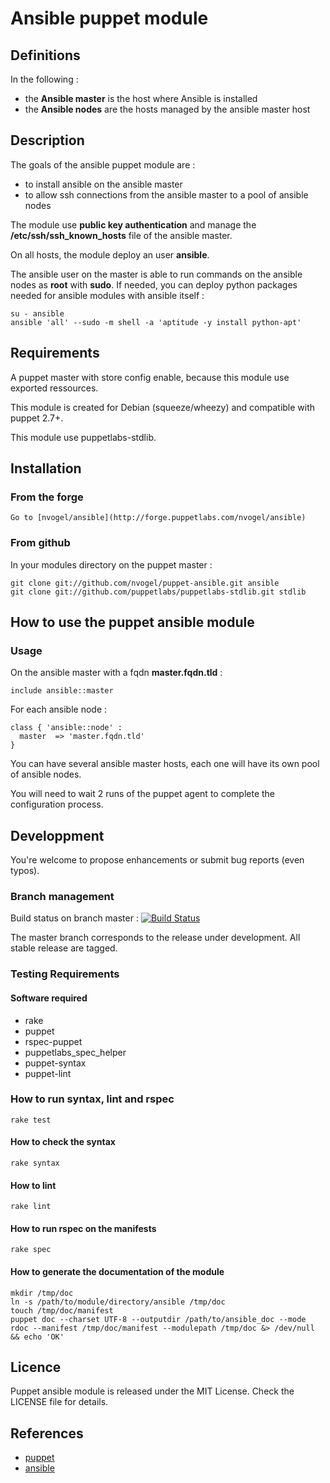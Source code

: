 # Ansible puppet module

## Definitions

In the following :

 - the **Ansible master** is the host where Ansible is installed
 - the **Ansible nodes** are the hosts managed by the ansible master host

## Description

The goals of the ansible puppet module are :

 - to install ansible on the ansible master
 - to allow ssh connections from the ansible master to a pool of ansible nodes 

The module use **public key authentication** and manage the **/etc/ssh/ssh_known_hosts** file of the ansible master.

On all hosts, the module deploy an user **ansible**.

The ansible user on the master is able to run commands on the ansible nodes as **root** with **sudo**.
If needed, you can deploy python packages needed for ansible modules with ansible itself :

    su - ansible
    ansible 'all' --sudo -m shell -a 'aptitude -y install python-apt'

## Requirements

A puppet master with store config enable, because this module use exported ressources.

This module is created for Debian (squeeze/wheezy) and compatible with puppet 2.7+.

This module use puppetlabs-stdlib.

## Installation

### From the forge

    Go to [nvogel/ansible](http://forge.puppetlabs.com/nvogel/ansible)

### From github

In your modules directory on the puppet master :

    git clone git://github.com/nvogel/puppet-ansible.git ansible
    git clone git://github.com/puppetlabs/puppetlabs-stdlib.git stdlib

## How to use the puppet ansible module

### Usage

On the ansible master with a fqdn **master.fqdn.tld** :

    include ansible::master

For each ansible node :

    class { 'ansible::node' :
      master  => 'master.fqdn.tld'
    }

You can have several ansible master hosts, each one will have its own pool of ansible nodes.

You will need to wait 2 runs of the puppet agent to complete the configuration process.

## Developpment

You're welcome to propose enhancements or submit bug reports (even typos).

### Branch management

Build status on branch master : [![Build Status](https://travis-ci.org/nvogel/puppet-ansible.png?branch=master)](https://travis-ci.org/nvogel/puppet-ansible)

The master branch corresponds to the release under development.
All stable release are tagged.

### Testing Requirements

#### Software required

 - rake
 - puppet
 - rspec-puppet
 - puppetlabs_spec_helper
 - puppet-syntax
 - puppet-lint

### How to run syntax, lint and rspec

    rake test

#### How to check the syntax

    rake syntax

#### How to lint

    rake lint

#### How to run rspec on the manifests

    rake spec

#### How to generate the documentation of the module

    mkdir /tmp/doc
    ln -s /path/to/module/directory/ansible /tmp/doc
    touch /tmp/doc/manifest
    puppet doc --charset UTF-8 --outputdir /path/to/ansible_doc --mode rdoc --manifest /tmp/doc/manifest --modulepath /tmp/doc &> /dev/null && echo 'OK'

## Licence

Puppet ansible module is released under the MIT License. Check the LICENSE file for details.

## References

- [puppet](http://puppetlabs.com)
- [ansible](http://www.ansibleworks.com)
